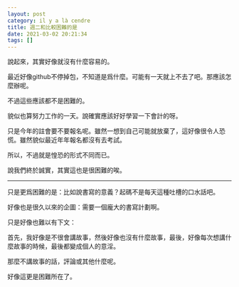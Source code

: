 ```yaml
---
layout: post
category: il y a là cendre
title: 週二和比較困難的是
date: 2021-03-02 20:21:34
tags: []
---
```


說起來，其實好像就沒有什麼容易的。

最近好像github不停掉包，不知道是爲什麼。可能有一天就上不去了吧。那應該怎麼辦呢。

不過這些應該都不是困難的。

貌似也算努力工作的一天。說確實應該好好學習一下會計的呀。

只是今年的註會要不要報名呢。雖然一想到自己可能就放棄了，這好像很令人恐慌。雖然貌似最近年年報名都沒有去考試。

所以，不過就是惶恐的形式不同而已。

說我們終於誠實，其實這也是很困難的唉。

------

只是更爲困難的是：比如說書寫的意義？起碼不是每天這種吐槽的口水話吧。

好像也是很久以來的企圖：需要一個龐大的書寫計劃啊。

只是好像也難以有下文：

首先，我好像是不很會講故事，然後好像也沒有什麼故事，最後，好像每次想講什麼故事的時候，最後都變成個人的意淫。

那麼不講故事的話，評論或其他什麼呢。

好像這更是困難所在了。




